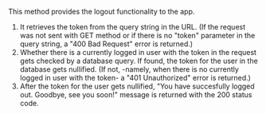 This method provides the logout functionality to the app.

1. It retrieves the token from the query string in the URL. (If the request was not sent with GET method or if there is no "token" parameter in the query string, a "400 Bad Request" error is returned.)
2. Whether there is a currently logged in user with the token in the request gets checked by a database query. If found, the token for the user in the database gets nullified. (If not, -namely, when there is no currently logged in user with the token- a "401 Unauthorized" error is returned.)
3. After the token for the user gets nullified, "You have succesfully logged out. Goodbye, see you soon!" message is returned with the 200 status code.
